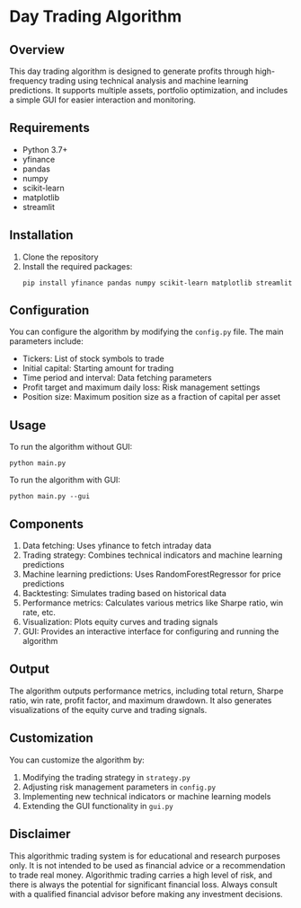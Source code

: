 # Day Trading Algorithm

## Overview
This day trading algorithm is designed to generate profits through high-frequency trading using technical analysis and machine learning predictions. It supports multiple assets, portfolio optimization, and includes a simple GUI for easier interaction and monitoring.

## Requirements
- Python 3.7+
- yfinance
- pandas
- numpy
- scikit-learn
- matplotlib
- streamlit

## Installation
1. Clone the repository
2. Install the required packages:
   ```
   pip install yfinance pandas numpy scikit-learn matplotlib streamlit
   ```

## Configuration
You can configure the algorithm by modifying the `config.py` file. The main parameters include:
- Tickers: List of stock symbols to trade
- Initial capital: Starting amount for trading
- Time period and interval: Data fetching parameters
- Profit target and maximum daily loss: Risk management settings
- Position size: Maximum position size as a fraction of capital per asset

## Usage
To run the algorithm without GUI:
```
python main.py
```

To run the algorithm with GUI:
```
python main.py --gui
```

## Components
1. Data fetching: Uses yfinance to fetch intraday data
2. Trading strategy: Combines technical indicators and machine learning predictions
3. Machine learning predictions: Uses RandomForestRegressor for price predictions
4. Backtesting: Simulates trading based on historical data
5. Performance metrics: Calculates various metrics like Sharpe ratio, win rate, etc.
6. Visualization: Plots equity curves and trading signals
7. GUI: Provides an interactive interface for configuring and running the algorithm

## Output
The algorithm outputs performance metrics, including total return, Sharpe ratio, win rate, profit factor, and maximum drawdown. It also generates visualizations of the equity curve and trading signals.

## Customization
You can customize the algorithm by:
1. Modifying the trading strategy in `strategy.py`
2. Adjusting risk management parameters in `config.py`
3. Implementing new technical indicators or machine learning models
4. Extending the GUI functionality in `gui.py`

## Disclaimer
This algorithmic trading system is for educational and research purposes only. It is not intended to be used as financial advice or a recommendation to trade real money. Algorithmic trading carries a high level of risk, and there is always the potential for significant financial loss. Always consult with a qualified financial advisor before making any investment decisions.

